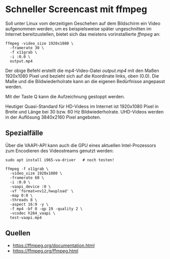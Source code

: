 # Schneller Screencast mit ffmpeg

Soll unter Linux vom derzeitigen Geschehen auf dem Bildschirm ein Video aufgenommen werden,
um es beispielsweise später ungeschnitten im Internet bereitzustellen,
bietet sich das meistens vorinstallierte *ffmpeg* an:

```
ffmpeg -video_size 1920x1080 \
  -framerate 30 \
  -f x11grab \
  -i :0.0 \
  output.mp4
```

Der obige Befehl erstellt die mp4-Video-Datei *output.mp4* mit den Maßen 1920x1080 Pixel
und bezieht sich auf die Koordinate links, oben (0.0).
Die Maße und die Bildwiederholrate kann an die eigenen Bedürfnisse angepasst werden.

Mit der Taste Q kann die Aufzeichnung gestoppt werden.

Heutiger Quasi-Standard für HD-Videos im Internet ist 1920x1080 Pixel in Breite und Länge
bei 30 bzw. 60 Hz Bildwiederholrate.
UHD-Videos werden in der Auflösung 3840x2160 Pixel angeboten.

## Spezialfälle

Über die VAAPI-API kann auch die GPU eines aktuellen Intel-Prozessors zum Encodieren des Videostreams genutzt werden:

```
sudo apt install i965-va-driver   # noch testen!

ffmpeg -f x11grab \
  -video_size 1920x1080 \
  -framerate 60 \
  -i :0.0 \
  -vaapi_device :0 \
  -vf 'format=nv12,hwupload' \
  -map 0:0 \
  -threads 8 \
  -aspect 16:9 -y \
  -f mp4 -bf 0 -qp 19 -quality 2 \
  -vcodec h264_vaapi \
  test-vaapi.mp4
```

## Quellen

* https://ffmpeg.org/documentation.html
* https://ffmpeg.org/ffmpeg.html
